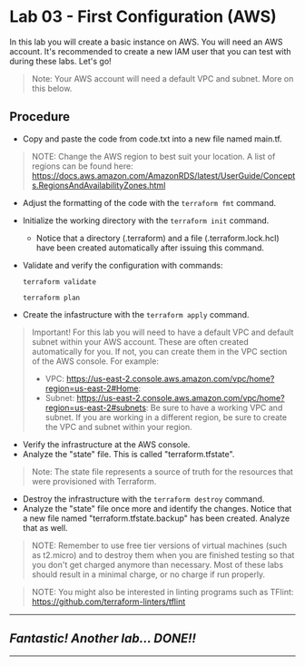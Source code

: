 # Lab 03 - First Configuration (AWS)
In this lab you will create a basic instance on AWS. You will need an AWS account. It's recommended to create a new IAM user that you can test with during these labs. Let's go!

> Note: Your AWS account will need a default VPC and subnet. More on this below.

## Procedure

- Copy and paste the code from code.txt into a new file named main.tf.

> NOTE: Change the AWS region to best suit your location. A list of regions can be found here: https://docs.aws.amazon.com/AmazonRDS/latest/UserGuide/Concepts.RegionsAndAvailabilityZones.html 

- Adjust the formatting of the code with the `terraform fmt` command.
- Initialize the working directory with the `terraform init` command.
  - Notice that a directory (.terraform) and a file (.terraform.lock.hcl) have been created automatically after issuing this command.
- Validate and verify the configuration with commands:

  `terraform validate`

  `terraform plan`

- Create the infastructure with the `terraform apply` command.

> Important! For this lab you will need to have a default VPC and default subnet within your AWS account. These are often created automatically for you. If not, you can create them in the VPC section of the AWS console. For example:
> - VPC: https://us-east-2.console.aws.amazon.com/vpc/home?region=us-east-2#Home:
> - Subnet: https://us-east-2.console.aws.amazon.com/vpc/home?region=us-east-2#subnets:
> Be sure to have a working VPC and subnet. If you are working in a different region, be sure to create the VPC and subnet within your region.

- Verify the infrastructure at the AWS console.
- Analyze the "state" file. This is called "terraform.tfstate". 

> Note: The state file represents a source of truth for the resources that were provisioned with Terraform.

- Destroy the infrastructure with the `terraform destroy` command.
- Analyze the "state" file once more and identify the changes. Notice that a new file named "terraform.tfstate.backup" has been created. Analyze that as well.

> NOTE: Remember to use free tier versions of virtual machines (such as t2.micro) and to destroy them when you are finished testing so that you don't get charged anymore than necessary. Most of these labs should result in a minimal charge, or no charge if run properly.

> NOTE: You might also be interested in linting programs such as TFlint: 
https://github.com/terraform-linters/tflint

---
## *Fantastic! Another lab... DONE!!*
---
